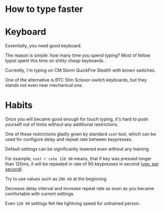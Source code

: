 How to type faster
==================

# Keyboard

Essentially, you need good keyboard.

The reason is simple: how many time you spend typing? Most of fellow typist
spent this time on shitty cheap keyboards.

Currently, I'm typing on CM Storm QuickFire Stealth with brown switches.

One of the alternative is BTC Slim Scissor-switch keyboards, but they stands
not even near mechanical one.

# Habits

Once you will became good enough for touch typing, it's hard to push yourself
out of limits without any additional restrictions.

One of those restrictions gladly given by standard `xset` tool, which can be
used for configure delay and repeat rate between keypresses.

Default settings can be significantly lowered even without any training.

For example, `xset r rate 120 90` means, that if key was pressed longer than
120ms, it will be repeated in rate of 90 keypresses in second ([yep, per second](https://gist.github.com/seletskiy/dd7d4e628635c345d376)).

Try to use values such as `200 60` at the beginning.

Decrease delay interval and increase repeat rate as soon as you became
comfortable with current settings.

Even `120 90` settings felt like lightning speed for untrained person.
